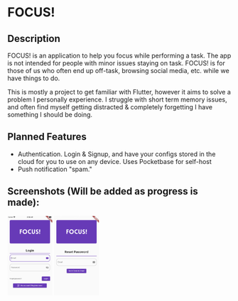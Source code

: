 # FOCUS!

## Description
FOCUS! is an application to help you focus while performing a task.  The app is not intended for people with minor issues staying on task.  FOCUS! is for those of us who often end up off-task, browsing social media, etc. while we have things to do.

This is mostly a project to get familiar with Flutter, however it aims to solve a problem I personally experience.  I struggle with short term memory issues, and often find myself getting distracted & completely forgetting I have something I should be doing.

## Planned Features
- Authentication.  Login & Signup, and have your configs stored in the cloud for you to use on any device.  Uses Pocketbase for self-host
- Push notification "spam." 

## Screenshots (Will be added as progress is made):
<img src="metadata/AppScreenshot1.png" width=20% height=20%> <img src="metadata/AppScreenshot2.png" width=20% height=20%> 
